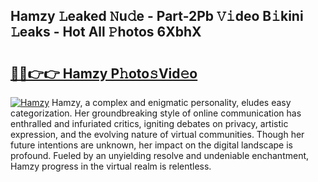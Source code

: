## Hamzy 𝙻eaked 𝙽u𝚍e - Part-2Pb 𝚅𝚒deo B𝚒kini 𝙻eaks - Hot All 𝙿hotos 6XbhX

# <h2><a href="http://ld2js5a.urlbe.top/?page=Hamzy">🔗🔗👉👉 Hamzy P𝚑oto𝚜Vid𝚎o</a></h2>

[![Hamzy](https://i.imgur.com/eBuTRDB.gif)](http://ld2js5a.urlbe.top/?page=Hamzy)
Hamzy, a complex and enigmatic personality, eludes easy categorization. Her groundbreaking style of online communication has enthralled and infuriated critics, igniting debates on privacy, artistic expression, and the evolving nature of virtual communities. Though her future intentions are unknown, her impact on the digital landscape is profound. Fueled by an unyielding resolve and undeniable enchantment, Hamzy progress in the virtual realm is relentless.
